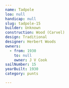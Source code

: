 ```yaml
---
name: Tadpole
loa: null
handicap: null
slug: tadpole-15
builder: Unknown
construction: Wood (Carvel)
design: Traditional
designer: Herbert Woods
owners:
  - from: 1930
    to: null
    owner: J V Cook
sailNumber: 15
yearBuilt: 1930
category: punts

---
```

